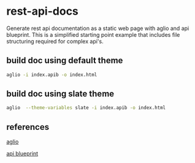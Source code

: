 # rest-api-docs
Generate rest api documentation as a static web page with aglio and api blueprint. This is a simplified starting point example that includes file structuring required for complex api's.  

## build doc using default theme 

```bash
aglio -i index.apib -o index.html
```


## build doc using slate theme 

```bash
aglio  --theme-variables slate -i index.apib -o index.html
```

## references

[aglio](https://github.com/danielgtaylor/aglio)

[api blueprint](https://github.com/apiaryio/api-blueprint/blob/master/API%20Blueprint%20Specification.md)
